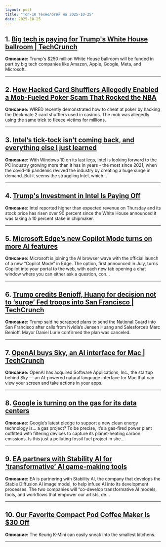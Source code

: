 ```yaml
---
layout: post
title: "Топ-10 технологий на 2025-10-25"
date: 2025-10-25
---
```


## 1. [Big tech is paying for Trump's White House ballroom | TechCrunch](https://techcrunch.com/2025/10/23/big-tech-is-paying-for-trumps-white-house-ballroom/)

**Описание:** Trump's $250 million White House ballroom will be funded in part by big tech companies like Amazon, Apple, Google, Meta, and Microsoft.

---

## 2. [How Hacked Card Shufflers Allegedly Enabled a Mob-Fueled Poker Scam That Rocked the NBA](https://www.wired.com/story/how-hacked-card-shufflers-allegedly-enabled-a-mob-fueled-poker-scam-that-rocked-the-nba/)

**Описание:** WIRED recently demonstrated how to cheat at poker by hacking the Deckmate 2 card shufflers used in casinos. The mob was allegedly using the same trick to fleece victims for millions.

---

## 3. [Intel’s tick-tock isn’t coming back, and everything else I just learned](https://www.theverge.com/tech/805652/intel-q3-2025-earnings-18a-panther-lake-ai-gpus-annual)

**Описание:** With Windows 10 on its last legs, Intel is looking forward to the PC industry growing more than it has in years - the most since 2021, when the covid-19 pandemic revived the industry by creating a huge surge in demand. But it seems the struggling Intel, which…

---

## 4. [Trump's Investment in Intel Is Paying Off](https://www.wired.com/story/intel-earnings-chips-semiconductors-investment/)

**Описание:** Intel reported higher than expected revenue on Thursday and its stock price has risen over 90 percent since the White House announced it was taking a 10 percent stake in chipmaker.

---

## 5. [Microsoft Edge’s new Copilot Mode turns on more AI features](https://www.theverge.com/news/805833/microsoft-edge-copilot-mode-ai-launch)

**Описание:** Microsoft is joining the AI browser wave with the official launch of a new “Copilot Mode” in Edge. The option, first announced in July, turns Copilot into your portal to the web, with each new tab opening a chat window where you can either ask a question, con…

---

## 6. [Trump credits Benioff, Huang for decision not to ‘surge’ Fed troops into San Francisco | TechCrunch](https://techcrunch.com/2025/10/23/trump-credits-benioff-huang-for-decision-not-to-surge-fed-troops-into-san-francisco/)

**Описание:** Trump said he scrapped plans to send the National Guard into San Francisco after calls from Nvidia’s Jensen Huang and Salesforce’s Marc Benioff. Mayor Daniel Lurie confirmed the plan was canceled.

---

## 7. [OpenAI buys Sky, an AI interface for Mac | TechCrunch](https://techcrunch.com/2025/10/23/openai-buys-sky-an-ai-interface-for-mac/)

**Описание:** OpenAI has acquired Software Applications, Inc., the startup behind Sky — an AI-powered natural language interface for Mac that can view your screen and take actions in your apps.

---

## 8. [Google is turning on the gas for its data centers](https://www.theverge.com/news/805682/google-data-center-gas-power-plant-carbon-capture)

**Описание:** Google’s latest pledge to support a new clean energy technology is… a gas project? To be precise, it’s a gas-fired power plant outfitted with filtering devices to capture its planet-heating carbon emissions. Is this just a polluting fossil fuel project in she…

---

## 9. [EA partners with Stability AI for ‘transformative’ AI game-making tools](https://www.theverge.com/news/805777/ea-stability-ai-transformative-game-development-tools)

**Описание:** EA is partnering with Stability AI, the company that develops the Stable Diffusion AI image model, to help infuse AI into its development processes. The two companies will “co-develop transformative AI models, tools, and workflows that empower our artists, de…

---

## 10. [Our Favorite Compact Pod Coffee Maker Is $30 Off](https://www.wired.com/story/keurig-k-mini-deal-1025/)

**Описание:** The Keurig K-Mini can easily sneak into the smallest kitchens.

---

